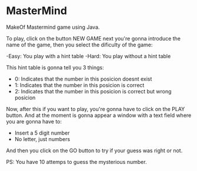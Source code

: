 # MasterMind
MakeOf Mastermind game using Java.

To play, click on the button NEW GAME next you're gonna introduce the name of the game,
then you select the dificulty of the game:

 -Easy: You play with a hint table
 -Hard: You play without a hint table

This hint table is gonna tell you 3 things:
 - 0: Indicates that the number in this posicion doesnt exist
 - 1: Indicates that the number in this posicion is correct
 - 2: Indicates that the number in this posicion is correct but wrong posicion

Now, after this if you want to play, you're gonna have to click on the PLAY button.
And at the moment is gonna appear a window with a text field where you are gonna have to:
 
- Insert a 5 digit number
 - No letter, just numbers

And then you click on the GO button to try if your guess was right or not.
                       
PS: You have 10 attemps to guess the mysterious number.
                        

